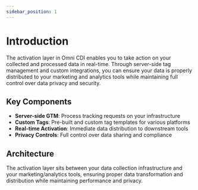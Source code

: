 ```yaml
---
sidebar_position: 1
---
```


# Introduction

The activation layer in Omni CDI enables you to take action on your collected and processed data in real-time. Through server-side tag management and custom integrations, you can ensure your data is properly distributed to your marketing and analytics tools while maintaining full control over data privacy and security.

## Key Components

- **Server-side GTM**: Process tracking requests on your infrastructure
- **Custom Tags**: Pre-built and custom tag templates for various platforms
- **Real-time Activation**: Immediate data distribution to downstream tools
- **Privacy Controls**: Full control over data sharing and compliance

## Architecture

The activation layer sits between your data collection infrastructure and your marketing/analytics tools, ensuring proper data transformation and distribution while maintaining performance and privacy.